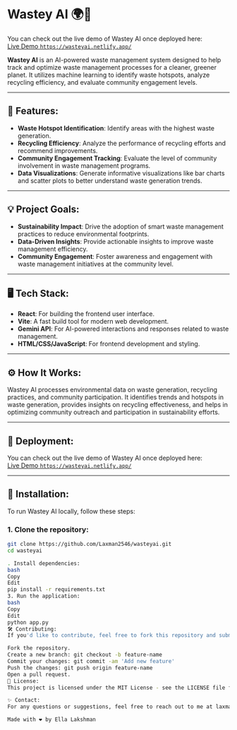# Wastey AI 🌍🤖

You can check out the live demo of Wastey AI once deployed here:  
[Live Demo `https://wasteyai.netlify.app/`](#)

**Wastey AI** is an AI-powered waste management system designed to help track and optimize waste management processes for a cleaner, greener planet. It utilizes machine learning to identify waste hotspots, analyze recycling efficiency, and evaluate community engagement levels. 

---

## 🚀 Features:
- **Waste Hotspot Identification**: Identify areas with the highest waste generation.
- **Recycling Efficiency**: Analyze the performance of recycling efforts and recommend improvements.
- **Community Engagement Tracking**: Evaluate the level of community involvement in waste management programs.
- **Data Visualizations**: Generate informative visualizations like bar charts and scatter plots to better understand waste generation trends.

---

## 💡 Project Goals:
- **Sustainability Impact**: Drive the adoption of smart waste management practices to reduce environmental footprints.
- **Data-Driven Insights**: Provide actionable insights to improve waste management efficiency.
- **Community Engagement**: Foster awareness and engagement with waste management initiatives at the community level.

---

## 🖥️ Tech Stack:
- **React**: For building the frontend user interface.
- **Vite**: A fast build tool for modern web development.
- **Gemini API**: For AI-powered interactions and responses related to waste management.
- **HTML/CSS/JavaScript**: For frontend development and styling.


---

## ⚙️ How It Works:
Wastey AI processes environmental data on waste generation, recycling practices, and community participation. It identifies trends and hotspots in waste generation, provides insights on recycling effectiveness, and helps in optimizing community outreach and participation in sustainability efforts.

---

## 🚀 Deployment:
You can check out the live demo of Wastey AI once deployed here:  
[Live Demo `https://wasteyai.netlify.app/`](#)

---

## 🔧 Installation:

To run Wastey AI locally, follow these steps:

### 1. Clone the repository:
```bash
git clone https://github.com/Laxman2546/wasteyai.git
cd wasteyai

. Install dependencies:
bash
Copy
Edit
pip install -r requirements.txt
3. Run the application:
bash
Copy
Edit
python app.py
🛠️ Contributing:
If you'd like to contribute, feel free to fork this repository and submit a pull request. Here's how to contribute:

Fork the repository.
Create a new branch: git checkout -b feature-name
Commit your changes: git commit -am 'Add new feature'
Push the changes: git push origin feature-name
Open a pull request.
📄 License:
This project is licensed under the MIT License - see the LICENSE file for details.

✨ Contact:
For any questions or suggestions, feel free to reach out to me at laxmannani960@gmail.com or connect with me on GitHub.

Made with ❤️ by Ella Lakshman
